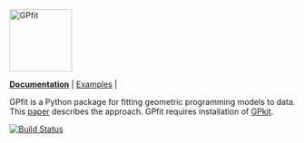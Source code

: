 <img src="http://gpfit.readthedocs.io/en/latest/_images/GPfit_logo.png" width=110 alt="GPfit" />

**[Documentation](http://gpfit.readthedocs.org/)** | [Examples](http://gpfit.readthedocs.org/en/latest/examples.html) |

GPfit is a Python package for fitting geometric programming models to data.
This [paper](https://convex.mit.edu/publications/gpfitting.pdf) describes the
approach.
GPfit requires installation of [GPkit](http://gpkit.readthedocs.org/en/latest/).

[![Build Status](https://acdl.mit.edu/csi/buildStatus/icon?job=CE_gpfit_Push)](https://acdl.mit.edu/csi/job/CE_gpfit_Push/)
